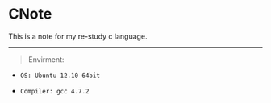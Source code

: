 CNote
=====

This is a note for my re-study c language.

-----------
> Envirment:
*     OS: Ubuntu 12.10 64bit
*     Compiler: gcc 4.7.2

